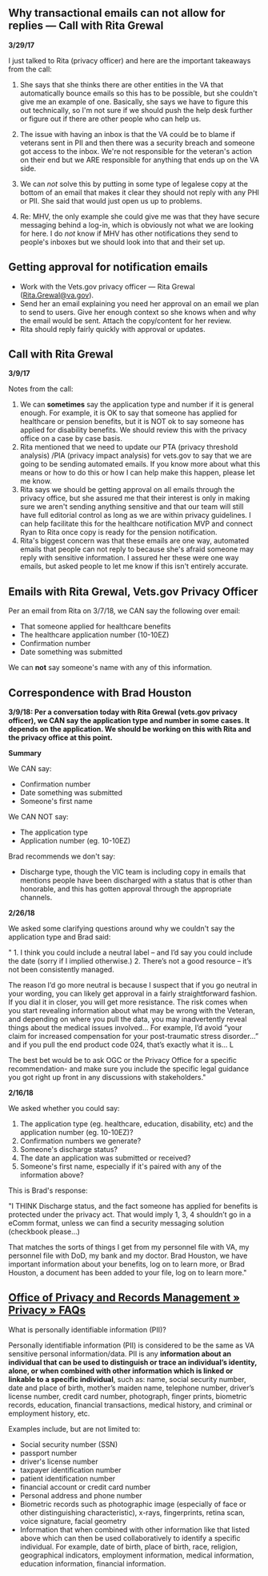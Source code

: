 <h2>Why transactional emails can not allow for replies — Call with Rita Grewal</h2>

**3/29/17**

I just talked to Rita (privacy officer) and here are the important takeaways from the call:

1. She says that she thinks there are other entities in the VA that automatically bounce emails so this has to be possible, but she couldn't give me an example of one. Basically, she says we have to figure this out technically, so I'm not sure if we should push the help desk further or figure out if there are other people who can help us.

2. The issue with having an inbox is that the VA could be to blame if veterans sent in PII and then there was a security breach and someone got access to the inbox. We're not responsible for the veteran's action on their end but we ARE responsible for anything that ends up on the VA side.

3. We can *not* solve this by putting in some type of legalese copy at the bottom of an email that makes it clear they should not reply with any PHI or PII. She said that would just open us up to problems.

4. Re: MHV, the only example she could give me was that they have secure messaging behind a log-in, which is obviously not what we are looking for here. I do *not* know if MHV has other notifications they send to people's inboxes but we should look into that and their set up.

<h2>Getting approval for notification emails</h2>

* Work with the Vets.gov privacy officer — Rita Grewal (Rita.Grewal@va.gov).
* Send her an email explaining you need her approval on an email we plan to send to users. Give her enough context so she knows when and why the email would be sent. Attach the copy/content for her review.
* Rita should reply fairly quickly with approval or updates. 

<h2>Call with Rita Grewal</h2>

**3/9/17**

Notes from the call:

1. We can **sometimes** say the application type and number if it is general enough. For example, it is OK to say that someone has applied for healthcare or pension benefits, but it is NOT ok to say someone has applied for disability benefits. We should review this with the privacy office on a case by case basis.
2. Rita mentioned that we need to update our PTA (privacy threshold analysis) /PIA (privacy impact analysis) for vets.gov to say that we are going to be sending automated emails. If you know more about what this means or how to do this or how I can help make this happen, please let me know.
3. Rita says we should be getting approval on all emails through the privacy office, but she assured me that their interest is only in making sure we aren't sending anything sensitive and that our team will still have full editorial control as long as we are within privacy guidelines. I can help facilitate this for the healthcare notification MVP and connect Ryan to Rita once copy is ready for the pension notification.
4. Rita's biggest concern was that these emails are one way, automated emails that people can not reply to because she's afraid someone may reply with sensitive information. I assured her these were one way emails, but asked people to let me know if this isn't entirely accurate.

<h2>Emails with Rita Grewal, Vets.gov Privacy Officer</h2>

Per an email from Rita on 3/7/18, we CAN say the following over email:

* That someone applied for healthcare benefits
* The healthcare application number (10-10EZ)
* Confirmation number
* Date something was submitted

We can **not** say someone's name with any of this information.

<h2>Correspondence with Brad Houston</h2>

**3/9/18: Per a conversation today with Rita Grewal (vets.gov privacy officer), we CAN say the application type and number in some cases. It depends on the application. We should be working on this with Rita and the privacy office at this point.**

**Summary**

We CAN say:

* Confirmation number
* Date something was submitted
* Someone's first name

We CAN NOT say:

* The application type
* Application number (eg. 10-10EZ)

Brad recommends we don't say:

* Discharge type, though the VIC team is including copy in emails that mentions people have been discharged with a status that is other than honorable, and this has gotten approval through the appropriate channels.

**2/26/18**

We asked some clarifying questions around why we couldn't say the application type and Brad said:

"  1. I think you could include a neutral label – and I’d say you could include the date (sorry if I implied otherwise.)
   2. There’s not a good resource – it’s not been consistently managed. 
 
The reason I’d go more neutral is because I suspect that if you go neutral in your wording, you can likely get approval in a fairly straightforward fashion.  If you dial it in closer, you will get more resistance. The risk comes when you start revealing information about what may be wrong with the Veteran, and depending on where you pull the data, you may inadvertently reveal things about the medical issues involved... For example, I’d avoid “your claim for increased compensation for your post-traumatic stress disorder...” and if you pull the end product code 024, that’s exactly what it is... L
 
The best bet would be to ask OGC or the Privacy Office for a specific recommendation- and make sure you include the specific legal guidance you got right up front in any discussions with stakeholders."

**2/16/18**

We asked whether you could say:

1. The application type (eg. healthcare, education, disability, etc) and the application number (eg. 10-10EZ)?
2. Confirmation numbers we generate?
3. Someone's discharge status?
4. The date an application was submitted or received?
5. Someone's first name, especially if it's paired with any of the information above?

This is Brad's response:

"I THINK Discharge status, and the fact someone has applied for benefits is protected under the privacy act.  That would imply 1, 3, 4 shouldn’t go in a eComm format, unless we can find a security messaging solution (checkbook please...)
 
That matches the sorts of things I get from my personnel file with VA, my personnel file with DoD, my bank and my doctor.  Brad Houston, we have important information about your benefits, log on to learn more, or Brad Houston, a document has been added to your file, log on to learn more."

[<h2>Office of Privacy and Records Management » Privacy » FAQs</h2>](https://www.oprm.va.gov/privacy/faqs_privacy.aspx)

What is personally identifiable information (PII)?

Personally identifiable information (PII) is considered to be the same as VA sensitive personal information/data. PII is any **information about an individual that can be used to distinguish or trace an individual’s identity, alone, or when combined with other information which is linked or linkable to a specific individual**, such as: name, social security number, date and place of birth, mother’s maiden name, telephone number, driver’s license number, credit card number, photograph, finger prints, biometric records, education, financial transactions, medical history, and criminal or employment history, etc. 

Examples include, but are not limited to:

* Social security number (SSN)
* passport number
* driver's license number
* taxpayer identification number
* patient identification number
* financial account or credit card number
* Personal address and phone number 
* Biometric records such as photographic image (especially of face or other distinguishing characteristic), x-rays, fingerprints, retina scan, voice signature, facial geometry 
* Information that when combined with other information like that listed above which can then be used collaboratively to identify a specific individual. For example, date of birth, place of birth, race, religion, geographical indicators, employment information, medical information, education information, financial information.
